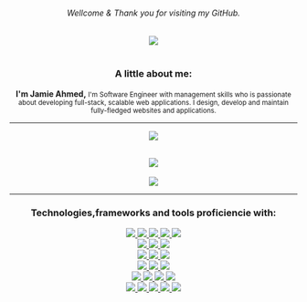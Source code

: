 
<div align="center">
  <h6>Wellcome & Thank you for visiting my GitHub.</h6>
   <img align="center" src="https://imgur.com/UXehMAa" width="yyy">
   <br>
  <br>
  <div>
  <h3>A little about me:</h3>
   <p><strong>I'm Jamie Ahmed,</strong><small> I'm Software Engineer with management skills who is passionate about developing full-stack, scalable web applications. I design, develop and maintain fully-fledged websites and applications.</small><p>
</div>

<hr>
  <a href="#"><img align="center" src="https://github-readme-stats.vercel.app/api?username=jamieahmed&theme=dracula&show_icons=true&hide_border=true&count_private=true" />  </a>
  <br>

  <br>
  
  <a href="#"><img align="center" src="https://github-readme-streak-stats.herokuapp.com/?user=jamieahmed&theme=dracula&hide_border=true" />  </a>
  <br>
  <br>
  <a href="#"><img align="center" src="https://github-readme-stats.vercel.app/api/top-langs/?username=jamieahmed&theme=dracula&show_icons=true&hide_border=true&layout=compact" />  </a>
  
<hr>
  <div align="center">
     <h3>Technologies,frameworks and tools proficiencie with:</h3>
      <div>
        <a href="#"><img src="https://img.shields.io/badge/-HTML5-E34F26?style=flat-square&logo=html5&logoColor=white" />  </a>
        <a href="#"><img src="https://img.shields.io/badge/-CSS3-1572B6?style=flat-square&logo=css3" />  </a>
        <a href="#"><img src="https://img.shields.io/badge/-JavaScript-F7DF1E?style=flat-square&logo=javascript&logoColor=black" />  </a>
        <a href="#"><img src="https://img.shields.io/badge/-React-61DAFB?style=flat-square&logo=React&logoColor=black" />  </a>
        <a href="#"><img src="https://img.shields.io/badge/-React_Router-CA4245?style=flat-square&for-the-badge&logo=react-router&logoColor=white" />  </a>
      </div>
      <div>
        <a href="#"><img src="https://img.shields.io/badge/-Bootstrap-563D7C?style=flat-square&logo=bootstrap" />  </a>
        <a href="#"><img src="https://img.shields.io/badge/-Material_UI-0081CB?style=flat-square&logo=material-ui" />  </a>
        <a href="#"><img src="https://img.shields.io/badge/-jQuery-0769AD?style=flat-square&logo=jQuery" />  </a>
    </div>
   <div>  
       <a href="#"><img src="https://img.shields.io/badge/-NodeJS-339933?style=flat-square&logo=Node.js&logoColor=white" />  </a>
       <a href="#"><img src="https://img.shields.io/badge/-Express.js-404D59?style=flat-square&for-the-badge" />  </a>
       <a href="#"><img src="https://img.shields.io/badge/-MongoDB-white?style=flat-square&logo=mongodb" />  </a>
    </div>
  <div>
        <a href="#"><img src="https://img.shields.io/badge/-Python3-3776AB?style=flat-square&logo=Python&logoColor=white" />  </a>
        <a href="#"><img src="https://img.shields.io/badge/-PostgreSQL-336791?style=flat-square&logo=postgresql" />  </a>
        <a href="#"><img src="https://img.shields.io/badge/-Django-092E20?style=flat-square&logo=django" />  </a>
  </div>
   <div>
        <a href="#"><img src="https://img.shields.io/badge/-VS_Code-007ACC?style=flat-square&logo=visual-studio-code" />
        <a href="#"><img src="https://img.shields.io/badge/-Git-black?style=flat-square&logo=git" />  </a>
        <a href="#"><img src="https://img.shields.io/badge/-Postman-FF6C37?style=flat-square&logo=Postman&logoColor=white" />  </a>
        <a href="#"><img src="https://img.shields.io/badge/-Heroku-430098?style=flat-square&logo=heroku" />  </a>

   </div>
        <div>
        <a href="#"><img src="https://img.shields.io/badge/-Trello-0079BF?style=flat-square&logo=Trello&logoColor=white" />  </a>
        <a href="#"><img src="https://img.shields.io/badge/-Slack-4A154B?style=flat-square&logo=slack" />  </a>
        <a href="#"><img src="https://img.shields.io/badge/-Zoom-2D8CFF?style=flat-square&logo=zoom&logoColor=white" />  </a>
        <a href="#"><img src="https://img.shields.io/badge/Notion-%23000000.svg?style=flat-square&for-the-badge&logo=notion&logoColor=white" />  </a>
        <a href="#"><img src="https://img.shields.io/badge/-Excel-217346?style=flat-square&logo=Microsoft-Excel&logoColor=white" />  </a>
   </div>
</div>
